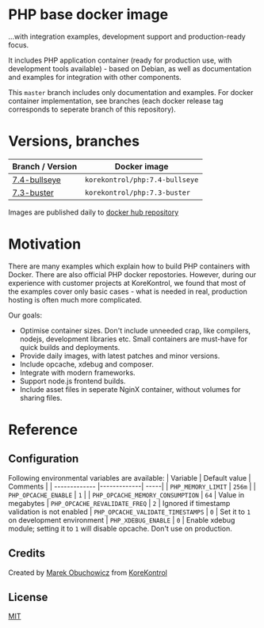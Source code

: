 # PHP base docker image
...with integration examples, development support and production-ready focus.

It includes PHP application container (ready for production use, with development tools available) - based on Debian, as well as documentation and examples for integration with other components.

This `master` branch includes only documentation and examples. For docker container implementation, see branches (each docker release tag corresponds to seperate branch of this repository).

# Versions, branches
| Branch / Version | Docker image |
| ------------- | --- |
| [7.4-bullseye](https://github.com/korekontrol/docker-php/tree/7.4-bullseye) | `korekontrol/php:7.4-bullseye` |
| [7.3-buster](https://github.com/korekontrol/docker-php/tree/7.3-buster) | `korekontrol/php:7.3-buster` |

Images are published daily to [docker hub repository](https://hub.docker.com/repository/docker/korekontrol/php)


# Motivation
There are many examples which explain how to build PHP containers with Docker. There are also official PHP docker repostories. However, during our experience with customer projects at KoreKontrol, we found that most of the examples cover only basic cases - what is needed in real, production hosting is often much more complicated.

Our goals:
 - Optimise container sizes. Don't include unneeded crap, like compilers, nodejs, development libraries etc. Small containers are must-have for quick builds and deployments.
 - Provide daily images, with latest patches and minor versions.
 - Include opcache, xdebug and composer.
 - Integrate with modern frameworks.
 - Support node.js frontend builds.
 - Include asset files in seperate NginX container, without volumes for sharing files.

# Reference
## Configuration

Following environmental variables are available:
| Variable | Default value | Comments |
| ------------- |-------------| -----|
| `PHP_MEMORY_LIMIT` | `256m` |
| `PHP_OPCACHE_ENABLE` | `1` |
| `PHP_OPCACHE_MEMORY_CONSUMPTION` | `64` | Value in megabytes
| `PHP_OPCACHE_REVALIDATE_FREQ` | `2` | Ignored if timestamp validation is not enabled
| `PHP_OPCACHE_VALIDATE_TIMESTAMPS` | `0` | Set it to `1` on development environment
| `PHP_XDEBUG_ENABLE` | `0` | Enable xdebug module; setting it to `1` will disable opcache. Don't use on production.



## Credits
Created by [Marek Obuchowicz](https://github.com/marek-obuchowicz) from [KoreKontrol](https://www.korekontrol.eu/)

## License
[MIT](LICENSE)
